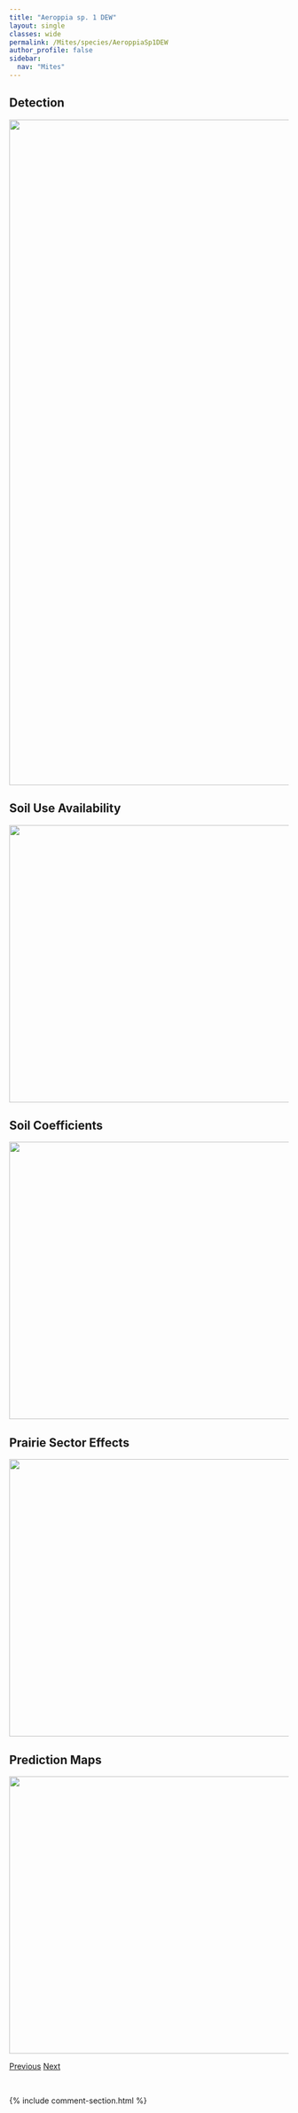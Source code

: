 ```yaml
---
title: "Aeroppia sp. 1 DEW"
layout: single
classes: wide
permalink: /Mites/species/AeroppiaSp1DEW
author_profile: false
sidebar:
  nav: "Mites"
---
```


<h2>Detection</h2>

<a href="https://drive.google.com/uc?export=view&id=1GiPV6IiziXja9d2zIzc7ZySuZw2DLKjR">
<img src="https://drive.google.com/uc?export=view&id=1GiPV6IiziXja9d2zIzc7ZySuZw2DLKjR" height = "1200" width = "800">
</a>


<h2>Soil Use Availability</h2>

<a href="https://drive.google.com/uc?export=view&id=1Ja3x3hlwXm7GAwPSzUiXJ4j8XtnNY9Dl">
<img src="https://drive.google.com/uc?export=view&id=1Ja3x3hlwXm7GAwPSzUiXJ4j8XtnNY9Dl" height = "500" width = "1000">
</a>


<h2>Soil Coefficients</h2>

<a href="https://drive.google.com/uc?export=view&id=1o_jmgfq9Zv6qSHXSFcWwodRK0dyrcorh">
<img src="https://drive.google.com/uc?export=view&id=1o_jmgfq9Zv6qSHXSFcWwodRK0dyrcorh" height = "500" width = "1000">
</a>


<h2>Prairie Sector Effects</h2>

<a href="https://drive.google.com/uc?export=view&id=1z4WixvZVjWPJxfjxSquV8TOCokcATmSA">
<img src="https://drive.google.com/uc?export=view&id=1z4WixvZVjWPJxfjxSquV8TOCokcATmSA" height = "500" width = "1000">
</a>


<h2>Prediction Maps</h2>

<a href="https://drive.google.com/uc?export=view&id=1GpsFNi30OhkBPmKM8J-WfN2VOqLIS1GP">
<img src="https://drive.google.com/uc?export=view&id=1GpsFNi30OhkBPmKM8J-WfN2VOqLIS1GP" height = "500" width = "1000">
</a>


<a href="/DevelopmentWebsite/Mites/species/AdoribatellaSp1LML" class="pagination--pager" title="Adoribatella sp. 1 LML">Previous</a> <a href="/DevelopmentWebsite/Mites/species/AllosuctobelbaGigantea" class="pagination--pager" title="Allosuctobelba gigantea">Next</a>

<p>&nbsp;</p>

{% include comment-section.html %}
